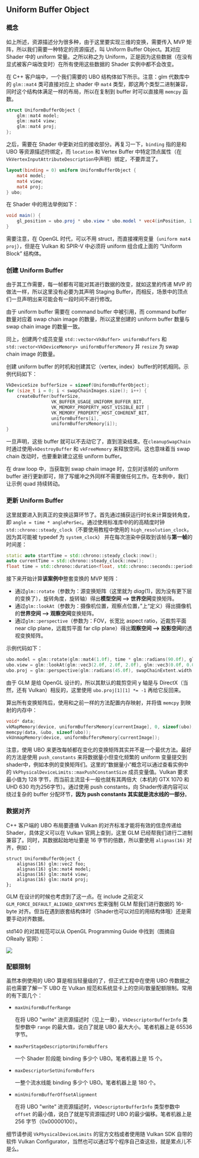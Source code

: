 ## Uniform Buffer Object

### 概念

如上所述，资源描述分为很多种，由于这里要实现三维的变换，需要传入 MVP 矩阵，所以我们需要一种特定的资源描述，叫 Uniform Buffer Object。其对应Shader 中的 uniform 常量。之所以称之为 Uniform，正是因为这些数据（在没有显式被客户端改变时）在所有使用这些数据的 Shader 实例中都不会改变。

在 C++ 客户端中，一个我们需要的 UBO 结构体如下所示。注意：glm 代数库中的 `glm::mat4` 类可直接对应上 shader 中 `mat4` 类型，即这两个类型二进制兼容，同时这个结构体满足一样的布局，所以在复制到 buffer 时可以直接用 `memcpy` 函数。

```c++
struct UniformBufferObject {
    glm::mat4 model;
    glm::mat4 view;
    glm::mat4 proj;
};
```

之后，需要在 Shader 中更新对应的接收部分。再复习一下，`binding` 指的是和 UBO 等资源描述符绑定，而 `location` 和 Vertex Buffer 中特定顶点属性（在`VkVertexInputAttributeDescription`中声明）绑定，不要弄混了。

```GLSL
layout(binding = 0) uniform UniformBufferObject {
    mat4 model;
    mat4 view;
    mat4 proj;
} ubo;
```

在 Shader 中的用法举例如下：

```GLSL
void main() {
    gl_position = ubo.proj * ubo.view * ubo.model * vec4(inPosition, 1.0);
}
```

需要注意，在 OpenGL 时代，可以不用 struct，而直接裸用变量（`uniform mat4 proj`），但是在 Vulkan 和 SPIR-V 中必须将 uniform 组合成上面的 “Uniform Block” 结构体。



### 创建 Uniform Buffer

由于其工作需要，每一帧都有可能对其进行数据的改变，就如这里的传递 MVP 的做法一样，所以这里没有必要为其声明 Staging Buffer，而相反，场景中的顶点们一旦声明出来可能会有一段时间不进行修改。

由于 uniform buffer 需要在 command buffer 中被引用，而 command buffer 数量对应着 swap chain image 的数量，所以这里创建的 uniform buffer 数量与 swap chain image 的数量一致。

同上，创建两个成员变量 `std::vector<VkBuffer> uniformBuffers` 和 `std::vector<VkDeviceMemory> uniformBuffersMemory` 并 `resize` 为 swap chain image 的数量。

创建 uniform buffer 的时机和创建其它（vertex, index）buffer的时机相同。示例代码如下：

```c++
VkDeviceSize bufferSize = sizeof(UniformBufferObject);
for (size_t i = 0; i < swapChainImages.size(); i++) {
    createBuffer(bufferSize, 
                 VK_BUFFER_USAGE_UNIFORM_BUFFER_BIT,
                 VK_MEMORY_PROPERTY_HOST_VISIBLE_BIT |
                 VK_MEMORY_PROPERTY_HOST_COHERENT_BIT, 
                 uniformBuffers[i],
                 uniformBuffersMemory[i]);
}
```

一旦声明，这些 buffer 就可以不去动它了，直到渲染结束。在`cleanupSwapChain` 时通过使用`vkDestroyBuffer` 和 `vkFreeMemory` 来释放空间。这也意味着当 swap chain 改动时，也要重新建立这些 uniform buffer。

在 draw loop 中，当获取到 swap chain image 时，立刻对该帧的 uniform buffer 进行更新即可，除了写缓冲之外同样不需要做任何工作。在本例中，我们让示例 quad 持续转动。



### 更新 Uniform Buffer

这里就要进入到真正的变换运算环节了。首先通过捕获运行时长来计算旋转角度，即 `angle = time * anglePerSec`。通过使用标准库中的的高精度时钟`std::chrono::steady_clock`（不要使用教程中使用的 `high_resolution_clock`，因为其可能被 typedef 为 `system_clock`） 并在每次渲染中获取到该帧与**第一帧**的时间差：

```cpp
static auto startTime = std::chrono::steady_clock::now();
auto currentTime = std::chrono::steady_clock::now();
float time = std::chrono::duration<float, std::chrono::seconds::period>(currentTime - startTime).count();
```

接下来开始计算**该案例中**整套变换的 MVP 矩阵：

* 通过`glm::rotate`（参数为：源变换矩阵（这里就为 $diag(1)$，因为没有更下层的变换了），旋转角度，旋转轴）得出**模型空间 --> 世界空间**变换矩阵。
* 通过`glm::lookAt`（参数为：摄像机位置，观察点位置，”上“定义）得出摄像机的**世界空间 --> 观察空间**变换矩阵。
* 通过`glm::perspective`（参数为：FOV，长宽比 aspect ratio，近裁剪平面 near clip plane，远裁剪平面 far clip plane）得出**观察空间 --> 投影空间**的透视变换矩阵。

示例代码如下：

```c++
ubo.model = glm::rotate(glm::mat4(1.0f), time * glm::radians(90.0f), glm::vec3(0.0f, 0.0f, 1.0f));
ubo.view = glm::lookAt(glm::vec3(2.0f, 2.0f, 2.0f), glm::vec3(0.0f, 0.0f, 0.0f), glm::vec3(0.0f, 0.0f, 1.0f));
ubo.proj = glm::perspective(glm::radians(45.0f), swapChainExtent.width / (float) swapChainExtent.height, 0.1f, 10.0f);
```

由于 GLM 是给 OpenGL 设计的，所以其默认的裁剪空间 y 轴是与 DirectX（当然，还有 Vulkan）相反的，这里使用 `ubo.proj[1][1] *= -1` 再给它反回来。

算出所有变换矩阵后，使用和之前一样的方法配置内存映射，并将值 `memcpy` 到映射的内存中：

```c++
void* data;
vkMapMemory(device, uniformBuffersMemory[currentImage], 0, sizeof(ubo), 0, &data);
memcpy(data, &ubo, sizeof(ubo));
vkUnmapMemory(device, uniformBuffersMemory[currentImage]);
```

注意，使用 UBO 来更改每帧都在变化的变换矩阵其实并不是一个最优方法。最好的方法是使用 `push_constants` 来将数据量小但变化频繁的 uniform 变量提交到shader中，例如本例的变换矩阵们。这里的“数据量小”概念可以通过查看实例中的 `VkPhysicalDeviceLimits::maxPushConstantSize` 成员变量值。Vulkan 要求最小值为 128 字节，而当前主流显卡一般也就有其两倍大（本机的 GTX 1070 和 UHD 630 均为256字节）。通过使用 push constants，向 Shader传递内容可以绕过复杂的 buffer 分配环节，**因为 push constants 其实就是流水线的一部分**。



### 数据对齐

C++ 客户端的 UBO 布局要遵循 Vulkan 的对齐标准才能将有效的信息传递给 Shader，具体定义可以在 Vulkan 官网上查到，这里 GLM 已经帮我们进行二进制兼容了。同时，其数据起始地址要是 16 字节的倍数，所以要使用 `alignas(16)` 对齐，例如：

```
struct UniformBufferObject {
    alignas(16) glm::vec2 foo;
    alignas(16) glm::mat4 model;
    alignas(16) glm::mat4 view;
    alignas(16) glm::mat4 proj;
};
```

GLM 在设计的时候也考虑到了这一点。在 include 之前定义 `GLM_FORCE_DEFAULT_ALIGNED_GENTYPES` 宏来强制 GLM 帮我们进行数据的 16-byte 对齐。但当在遇到嵌套结构体时（Shader也可以对应的用结构体哦）还是需要手动对齐数据。

std140 的对其规范可以从 OpenGL Programming Guide 中找到（图摘自 OReally 官网）：

![](https://www.oreilly.com/library/view/opengl-programming-guide/9780132748445/graphics/app09tab01.jpg)



### 配额限制

虽然本例使用的 UBO 算是相当轻量级的了，但正式工程中在使用 UBO 传数据之前也需要了解一下 UBO 在 Vulkan 规范和系统显卡上的空间/数量配额限制。常用的有下面几个：

* `maxUniformBufferRange`

  在将 UBO "write" 进资源描述时（见上一章），`VkDescriptorBufferInfo` 类型参数中 `range` 的最大值，说白了就是 UBO 最大大小。笔者机器上是 65536 字节。

* `maxPerStageDescriptorUniformBuffers`

  一个 Shader 阶段能 binding 多少个 UBO。笔者机器上是 15 个。

* `maxDescriptorSetUniformBuffers`

  一整个流水线能 binding 多少个 UBO。笔者机器上是 180 个。

* `minUniformBufferOffsetAlignment`

  在将 UBO "write" 进资源描述时，`VkDescriptorBufferInfo` 类型参数中 `offset` 的最小值，说白了就是写资源描述时 UBO 的最少偏移。笔者机器上是 256 字节（0x00000100）。

细节请参阅 `VkPhysicalDeviceLimits` 的官方文档或者使用随 Vulkan SDK 自带的软件 Vulkan Configurator，当然也可以通过写个程序自己查这些，就是累点儿不是么。

  